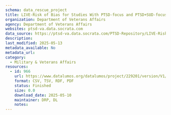 ```yaml
---
schema: data_rescue_project 
title: LIVE-Risk of Bias for Studies With PTSD-focus and PTSD+SUD-focus
organization: Department of Veterans Affairs
agency: Department of Veterans Affairs
websites: ptsd-va.data.socrata.com
data_source: https://ptsd-va.data.socrata.com/PTSD-Repository/LIVE-Risk-of-Bias-for-Studies-With-PTSD-focus-and-/jnfw-wimr
description: 
last_modified: 2025-05-13
metadata_available: No
metadata_url: 
category:
  - Military & Veterans Affairs 
resources:
  - id: 966
    url: https://www.datalumos.org/datalumos/project/229201/version/V1/view
    format: CSV, TSV, RDF, PDF
    status: Finished
    size: 0.0
    download_date: 2025-05-10
    maintainer: DRP, DL
    notes: 
---
```

